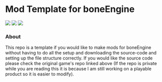 # Mod Template for boneEngine

[<img src="https://i.postimg.cc/3d6CcwXF/game-Button.png"/>](https://guilded.gg/thomas-hub "My Guilded Server") 
[<img src="https://i.postimg.cc/3d6CcwXF/game-Button.png" />](https://github.com/thomasa-dev/boneEngine-private "Private Repo")
[<img src="https://i.postimg.cc/VSP9zHHS/wiki-Button.png" />](https://github.com/thomasa-dev/boneEngine-mod-template/wiki)
### About
This repo is a template if you would like to make mods for boneEngine without having to do all the setup and downloading the source-code and setting up the file structure correctly. If you would like the source code please check the original game's repo linked above (If the repo is private while you are reading this it is because I am still working on a playable product so it is easier to modify).
